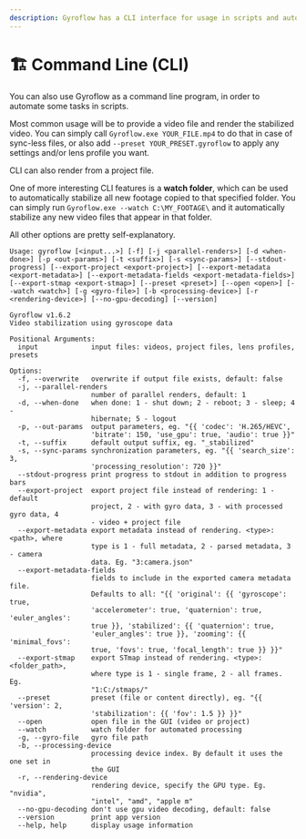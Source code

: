 ```yaml
---
description: Gyroflow has a CLI interface for usage in scripts and automating workflows.
---
```


# 🏗️ Command Line (CLI)

You can also use Gyroflow as a command line program, in order to automate some tasks in scripts.

Most common usage will be to provide a video file and render the stabilized video. You can simply call `Gyroflow.exe YOUR_FILE.mp4` to do that in case of sync-less files, or also add `--preset YOUR_PRESET.gyroflow` to apply any settings and/or lens profile you want.

CLI can also render from a project file.

One of more interesting CLI features is a **watch folder**, which can be used to automatically stabilize all new footage copied to that specified folder. You can simply run `Gyroflow.exe --watch C:\MY_FOOTAGE\` and it automatically stabilize any new video files that appear in that folder.

All other options are pretty self-explanatory.

```
Usage: gyroflow [<input...>] [-f] [-j <parallel-renders>] [-d <when-done>] [-p <out-params>] [-t <suffix>] [-s <sync-params>] [--stdout-progress] [--export-project <export-project>] [--export-metadata <export-metadata>] [--export-metadata-fields <export-metadata-fields>] [--export-stmap <export-stmap>] [--preset <preset>] [--open <open>] [--watch <watch>] [-g <gyro-file>] [-b <processing-device>] [-r <rendering-device>] [--no-gpu-decoding] [--version]

Gyroflow v1.6.2
Video stabilization using gyroscope data

Positional Arguments:
  input             input files: videos, project files, lens profiles, presets

Options:
  -f, --overwrite   overwrite if output file exists, default: false
  -j, --parallel-renders
                    number of parallel renders, default: 1
  -d, --when-done   when done: 1 - shut down; 2 - reboot; 3 - sleep; 4 -
                    hibernate; 5 - logout
  -p, --out-params  output parameters, eg. "{{ 'codec': 'H.265/HEVC',
                    'bitrate': 150, 'use_gpu': true, 'audio': true }}"
  -t, --suffix      default output suffix, eg. "_stabilized"
  -s, --sync-params synchronization parameters, eg. "{{ 'search_size': 3,
                    'processing_resolution': 720 }}"
  --stdout-progress print progress to stdout in addition to progress bars
  --export-project  export project file instead of rendering: 1 - default
                    project, 2 - with gyro data, 3 - with processed gyro data, 4
                    - video + project file
  --export-metadata export metadata instead of rendering. <type>:<path>, where
                    type is 1 - full metadata, 2 - parsed metadata, 3 - camera
                    data. Eg. "3:camera.json"
  --export-metadata-fields
                    fields to include in the exported camera metadata file.
                    Defaults to all: "{{ 'original': {{ 'gyroscope': true,
                    'accelerometer': true, 'quaternion': true, 'euler_angles':
                    true }}, 'stabilized': {{ 'quaternion': true,
                    'euler_angles': true }}, 'zooming': {{ 'minimal_fovs':
                    true, 'fovs': true, 'focal_length': true }} }}"
  --export-stmap    export STmap instead of rendering. <type>:<folder_path>,
                    where type is 1 - single frame, 2 - all frames. Eg.
                    "1:C:/stmaps/"
  --preset          preset (file or content directly), eg. "{{ 'version': 2,
                    'stabilization': {{ 'fov': 1.5 }} }}"
  --open            open file in the GUI (video or project)
  --watch           watch folder for automated processing
  -g, --gyro-file   gyro file path
  -b, --processing-device
                    processing device index. By default it uses the one set in
                    the GUI
  -r, --rendering-device
                    rendering device, specify the GPU type. Eg. "nvidia",
                    "intel", "amd", "apple m"
  --no-gpu-decoding don't use gpu video decoding, default: false
  --version         print app version
  --help, help      display usage information

```
